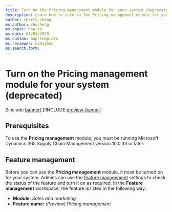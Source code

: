 ```yaml
---
title: Turn on the Pricing management module for your system (deprecated)
description: Learn how to turn on the Pricing management module for your system, including prerequisites and an outline on feature management. This article describes functionality that has been deprecated. We recommend that you use the Unified pricing management module instead.
author: sherry-zheng
ms.author: chuzheng
ms.topic: how-to
ms.date: 04/03/2023
ms.custom: bap-template
ms.reviewer: kamaybac
ms.search.form:
---
```


# Turn on the Pricing management module for your system (deprecated)

[!include [banner](../includes/banner.md)]
[!INCLUDE [preview-banner](~/../shared-content/shared/preview-includes/preview-banner.md)]
<!-- KFM: Preview until further notice -->

## Prerequisites

To use the **Pricing management** module, you must be running Microsoft Dynamics 365 Supply Chain Management version 10.0.33 or later.

## Feature management

Before you can use the **Pricing management** module, it must be turned on for your system. Admins can use the [feature management](../../fin-ops-core/fin-ops/get-started/feature-management/feature-management-overview.md) settings to check the status of the feature and turn it on as required. In the **Feature management** workspace, the feature is listed in the following way:

- **Module:** *Sales and marketing*
- **Feature name:** *(Preview) Pricing management*
